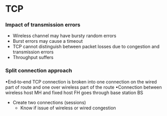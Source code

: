 
# TCP


### Impact of transmission errors
- Wireless channel may have bursty random errors
- Burst errors may cause a timeout
- TCP cannot distinguish between packet losses due to congestion and transmission errors
- Throughput suffers


### Split connection approach
•End‐to‐end TCP connection is broken into one connection on the wired part of route and one over wireless part of the route
•Connection between wireless host MH and fixed host FH goes through base station BS
- Create two connections (sessions)
    - Know if issue of wireless or wired congestion

